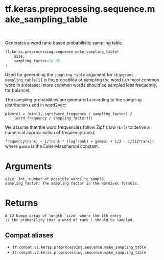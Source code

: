 <div itemscope itemtype="http://developers.google.com/ReferenceObject">
<meta itemprop="name" content="tf.keras.preprocessing.sequence.make_sampling_table" />
<meta itemprop="path" content="Stable" />
</div>

# tf.keras.preprocessing.sequence.make_sampling_table

<!-- Insert buttons and diff -->

<table class="tfo-notebook-buttons tfo-api" align="left">
</table>



Generates a word rank-based probabilistic sampling table.

``` python
tf.keras.preprocessing.sequence.make_sampling_table(
    size,
    sampling_factor=1e-05
)
```



<!-- Placeholder for "Used in" -->

Used for generating the `sampling_table` argument for `skipgrams`.
`sampling_table[i]` is the probability of sampling
the word i-th most common word in a dataset
(more common words should be sampled less frequently, for balance).

The sampling probabilities are generated according
to the sampling distribution used in word2vec:

```
p(word) = (min(1, sqrt(word_frequency / sampling_factor) /
    (word_frequency / sampling_factor)))
```

We assume that the word frequencies follow Zipf's law (s=1) to derive
a numerical approximation of frequency(rank):

`frequency(rank) ~ 1/(rank * (log(rank) + gamma) + 1/2 - 1/(12*rank))`
where `gamma` is the Euler-Mascheroni constant.

# Arguments
    size: Int, number of possible words to sample.
    sampling_factor: The sampling factor in the word2vec formula.

# Returns
    A 1D Numpy array of length `size` where the ith entry
    is the probability that a word of rank i should be sampled.

## Compat aliases

* `tf.compat.v1.keras.preprocessing.sequence.make_sampling_table`
* `tf.compat.v2.keras.preprocessing.sequence.make_sampling_table`

